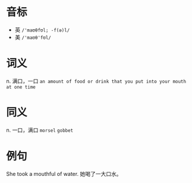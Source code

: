# 音标

- 英 `/'maʊθfʊl; -f(ə)l/`
- 美 `/'maʊθ'fʊl/`

# 词义

n. 满口，一口
`an amount of food or drink that you put into your mouth at one time`

# 同义

n. 一口，满口
`morsel` `gobbet`

# 例句

She took a mouthful of water.
她喝了一大口水。


